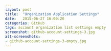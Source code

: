 ```yaml
---
layout: post
title:  "Organization Application Settings"
date:   2015-06-27 16:00:20
categories: GitHub
tags: account organization list settings empty
screenshot: github-account-settings-3.jpg
alt-screenshots: 
- github-account-settings-3-empty.jpg
---
```

